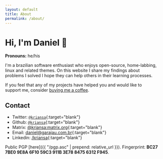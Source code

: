 ```yaml
---
layout: default
title: About
permalink: /about/
---
```

# Hi, I'm Daniel 👋

**Pronouns:** he/his

I'm a brazilian software enthusiast who enjoys open-source, home-labbing, linux and related themes.
On this website I share my findings about problems I solved I hope they can help others in their
learning processes.

If you feel that any of my projects have helped you and would like to support me, consider [buying
me a coffee](https://www.buymeacoffee.com/kriansa).

## Contact

* Twitter: [`@kriansa`](https://twitter.com/kriansa){:target="blank"}
* Github: [`@kriansa`](https://github.com/kriansa){:target="blank"}
* Matrix: [@kriansa:matrix.org](https://matrix.to/#/@kriansa:matrix.org){:target="blank"}
* Email: [daniel@garajau.com.br](mailto:daniel@garajau.com.br){:target="blank"}
* Linkedin: [/kriansa](https://www.linkedin.com/in/kriansa/){:target="blank"}

Public PGP [here]({{ "/pgp.asc" | prepend: relative_url }}). Fingerprint:
**BC27 7BE0 9E8A 6F10 59C3  911B 3E78 8475 6312 F945**.
